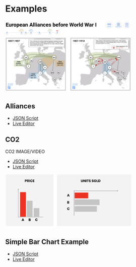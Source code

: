 # Examples

<img src="comics/alliances/alliances.png" width="400px"></img>
## Alliances

* [JSON Script](https://raw.githubusercontent.com/interactivedatacomics/interactivedatacomics.github.io/main/comics/alliances/alliances-1.json)
* [Live Editor](https://hugoromat.github.io/interactiveComics/library/dist/alliances.html)


## CO2

CO2 IMAGE/VIDEO

* [JSON Script](https://raw.githubusercontent.com/HugoRomat/interactiveComics/master/library/dist/images/CO2Footprint/CO2.json)
* [Live Editor](https://raw.githubusercontent.com/HugoRomat/interactiveComics/master/library/dist/index.html)


<img src="getstarted/getstarted.png" width="400px"></img>
## Simple Bar Chart Example

* [JSON Script](https://raw.githubusercontent.com/interactivedatacomics/interactivedatacomics.github.io/main/getstarted/tutorial.json)
* [Live Editor](https://raw.githubusercontent.com/HugoRomat/interactiveComics/master/library/dist/getStarted.html)
